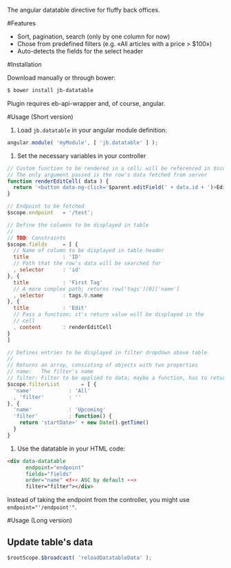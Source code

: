 The angular datatable directive for fluffy back offices. 

#Features

- Sort, pagination, search (only by one column for now)
- Chose from predefined filters (e.g. «All articles with a price > $100»)
- Auto-detects the fields for the select header

#Installation

Download manually or through bower:

```bash
$ bower install jb-datatable 
```

Plugin requires eb-api-wrapper and, of course, angular.

#Usage (Short version)

1. Load ```jb.datatable``` in your angular module definition:

  ```javascript
  angular.module( 'myModule', [ 'jb.datatable' ] );
  ```
  
1. Set the necessary variables in your controller

  ```javascript
  // Custom function to be rendered in a cell; will be referenced in $scope.fields
  // The only argument passed is the row's data fetched from server
  function renderEditCell( data ) {
    return '<button data-ng-click='$parent.editField(' + data.id + ')>Edit</button>';
  }
  
  // Endpoint to be fetched
  $scope.endpoint   = '/test';
  
  // Define the columns to be displayed in table
  //
  // TBD: Constraints
  $scope.fields     = [ {
    // Name of column to be displayed in table header
    title           : 'ID' 
    // Path that the row's data will be searched for
    , selector      : 'id' 
  }, {
    title           : 'First Tag'
    // A more complex path; returns row['tags'][0]['name']
    , selector      : tags.0.name
  }, {
    title           : 'Edit'
    // Pass a function; it's return value will be displayed in the
    // cell
    , content       : renderEditCell
  }
  ]
 
  // Defines entries to be displayed in filter dropdown above table
  //
  // Returns an array, consisting of objects with two properties
  // name:   The filter's name
  // filter: Filter to be applied to data; maybe a function, has to return a filter string
  $scope.filterList       = [ {
    'name'            : 'All'
    , 'filter'        : ''
  }, {
    'name'            : 'Upcoming'
    'filter'          : function() {
      return 'startDate>' + new Date().getTime()
    }
  }
  ```

1. Use the datatable in your HTML code:

  ```html
  <div data-datatable 
        endpoint="endpoint"
        fields="fields"
        order="name" <!-- ASC by default -->
        filter="filter"></div>
  ```
  
Instead of taking the endpoint from the controller, you might use ```endpoint="'/endpoint'"```.

#Usage (Long version)

## Update table's data
```javascript
$rootScope.$broadcast( 'reloadDatatableData' );
```